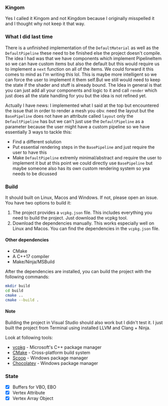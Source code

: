 ### Kingom
Yes I called it Kingom and not Kingdom because I originally misspelled it and I thought why not keep it that way.

### What I did last time
There is a unfinished implementation of the `DefaultMaterial` as well as the `DefaultPipeline` these need to be finished else the project doesn't compile. The idea I had was that we have components which implement PipelineItem so we can have custom items but also the default but this would require us to implement a `next` function on all of the items. We could forward it this comes to mind as I'm writing this lol. This is maybe more intelligent so we can force the user to implement it them self.But we still would need to keep the state if the shader and stuff is already bound. The Idea in general is that you can just add all your components and logic to it and call `render` which just does all the state handling for you but the idea is not refined yet.

Actually I have news:
I implemented what I said at the top but encountered the issue that in order to render a mesh you obv. need the layout but the `BasePipeline` does not have an attribute called `layout` only the `DefaultPipeline` has but we can't just use the `DefaultPipeline` as a parameter because the user might have a custom pipeline so we have essentially 3 ways to tackle this:
- Find a different solution
- Put essential rendering steps in the `BasePipeline` and just require the user to have this
- Make `DefaultPipeline` extremly minimal/abstract and require the user to implement it but at this point we could directly use `BasePipeline` but maybe someone also has its own custom rendering system so yea needs to be dicussed

### Build
It should built on Linux, Macos and Windows. If not, please open an issue. You have two options to build it:
1. The project provides a `vcpkg.json` file. This includes everything you need to build the project. Just download the vcpkg tool.
2. Download the dependencies manually. This works especially well on Linux and Macos. You can find the dependencies in the `vcpkg.json` file.

#### Other dependencies
- CMake
- A C++17 compiler
- Make/Ninja/MSBuild

After the dependencies are installed, you can build the project with the following commands:
```bash
mkdir build
cd build
cmake ..
cmake --build .
```

#### Note
Building the project in Visual Studio should also work but I didn't test it. I just built the project from Terminal using installed LLVM and Clang + Ninja. 

Look at following tools:
- [vcpkg](https://vcpkg.io/) - Microsoft's C++ package manager
- [CMake](https://cmake.org/) - Cross-platform build system
- [Scoop](https://scoop.sh/) - Windows package manager
- [Chocolatey](https://chocolatey.org/) - Windows package manager

### State
- [x] Buffers for VBO, EBO
- [x] Vertex Attribute
- [x] Vertex Array Object

